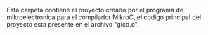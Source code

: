 Esta carpeta contiene el proyecto creado por el programa de mikroelectronica para el compilador MikroC, el codigo principal del proyecto esta presente en el archivo "glcd.c".
